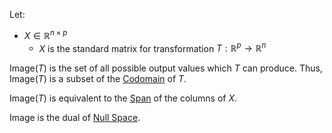 Let:
- $X\in \mathbb{R}^{n\times p}$
	- $X$ is the standard matrix for transformation $T: \mathbb{R}^p \rightarrow \mathbb{R}^n$

$\text{Image}(T)$ is the set of all possible output values which $T$ can produce.
Thus, $\text{Image}(T)$ is a subset of the [Codomain](Fundamental%20Concepts/Linear%20Algebra/Codomain.md) of $T$.

$\text{Image}(T)$ is equivalent to the [Span](Fundamental%20Concepts/Linear%20Algebra/Existence/Span.md) of the columns of $X$.

Image is the dual of [Null Space](Fundamental%20Concepts/Linear%20Algebra/Uniqueness/Null%20Space.md).
